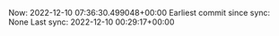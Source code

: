 Now: 2022-12-10 07:36:30.499048+00:00 Earliest commit since sync: None Last sync: 2022-12-10 00:29:17+00:00
